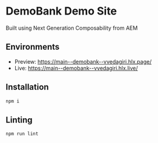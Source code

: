 # DemoBank Demo Site
Built using Next Generation Composability from AEM

## Environments
- Preview: https://main--demobank--vvedagiri.hlx.page/
- Live: https://main--demobank--vvedagiri.hlx.live/

## Installation


```sh
npm i
```

## Linting

```sh
npm run lint
```
